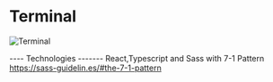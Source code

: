 # Terminal

![Terminal](https://user-images.githubusercontent.com/59890285/146283429-d56e7e17-bc34-4de4-9c20-e96a663063da.png)


---- Technologies -------
React,Typescript and Sass with 7-1 Pattern https://sass-guidelin.es/#the-7-1-pattern
